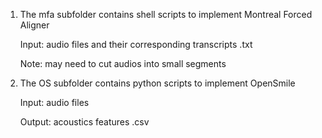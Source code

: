 1. The mfa subfolder contains shell scripts to implement Montreal Forced Aligner

    Input: audio files and their corresponding transcripts .txt
    
    Note: may need to cut audios into small segments
    
2. The OS subfolder contains python scripts to implement OpenSmile

    Input: audio files
    
    Output: acoustics features .csv
